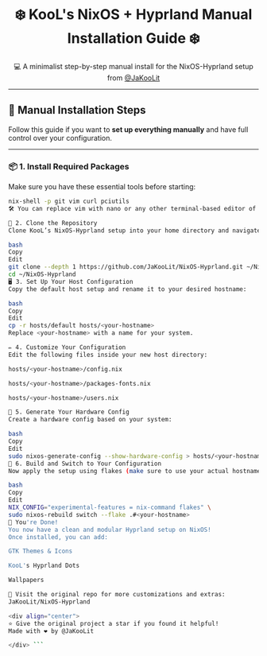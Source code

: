 <div align="center">

# ❄️ KooL's NixOS + Hyprland Manual Installation Guide ❄️

💻 A minimalist step-by-step manual install for the NixOS-Hyprland setup from [@JaKooLit](https://github.com/JaKooLit)

</div>

---

## 🦽 Manual Installation Steps

Follow this guide if you want to **set up everything manually** and have full control over your configuration.

---

### 📦 1. Install Required Packages

Make sure you have these essential tools before starting:

```bash
nix-shell -p git vim curl pciutils
🛠️ You can replace vim with nano or any other terminal-based editor of your choice.

📁 2. Clone the Repository
Clone KooL’s NixOS-Hyprland setup into your home directory and navigate into it:

bash
Copy
Edit
git clone --depth 1 https://github.com/JaKooLit/NixOS-Hyprland.git ~/NixOS-Hyprland
cd ~/NixOS-Hyprland
🖥️ 3. Set Up Your Host Configuration
Copy the default host setup and rename it to your desired hostname:

bash
Copy
Edit
cp -r hosts/default hosts/<your-hostname>
Replace <your-hostname> with a name for your system.

✏️ 4. Customize Your Configuration
Edit the following files inside your new host directory:

hosts/<your-hostname>/config.nix

hosts/<your-hostname>/packages-fonts.nix

hosts/<your-hostname>/users.nix

🧠 5. Generate Your Hardware Config
Create a hardware config based on your system:

bash
Copy
Edit
sudo nixos-generate-config --show-hardware-config > hosts/<your-hostname>/hardware.nix
🚀 6. Build and Switch to Your Configuration
Now apply the setup using flakes (make sure to use your actual hostname):

bash
Copy
Edit
NIX_CONFIG="experimental-features = nix-command flakes" \
sudo nixos-rebuild switch --flake .#<your-hostname>
🎉 You're Done!
You now have a clean and modular Hyprland setup on NixOS!
Once installed, you can add:

GTK Themes & Icons

KooL's Hyprland Dots

Wallpapers

🔗 Visit the original repo for more customizations and extras:
JaKooLit/NixOS-Hyprland

<div align="center">
⭐ Give the original project a star if you found it helpful!
Made with ❤️ by @JaKooLit

</div> ```
